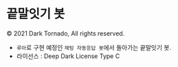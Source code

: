 # 끝말잇기 봇

© 2021 Dark Tornado, All rights reserved.

* `루아`로 구현 예정인 `채팅 자동응답 봇`에서 돌아가는 끝말잇기 봇.
* 라이선스 : Deep Dark License Type C
